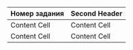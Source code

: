 | Номер задания | Second Header |
| ------------- | ------------- |
| Content Cell  | Content Cell  |
| Content Cell  | Content Cell  |
